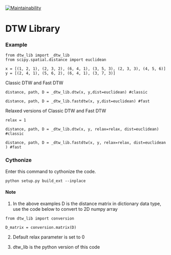 [![Maintainability](https://api.codeclimate.com/v1/badges/5e8517e149abad38c323/maintainability)](https://codeclimate.com/github/nus-curantis/dtw_lib/maintainability)

# DTW Library
### Example
```
from dtw_lib import _dtw_lib
from scipy.spatial.distance import euclidean

x = [(1, 2, 1), (2, 3, 2), (6, 4, 1), (3, 5, 3), (2, 3, 3), (4, 5, 6)] 
y = [(2, 4, 1), (5, 6, 2), (6, 4, 1), (3, 7, 3)]
```

 Classic DTW and Fast DTW

``` 
distance, path, D = _dtw_lib.dtw(x, y,dist=euclidean) #classic

distance, path, D = _dtw_lib.fastdtw(x, y,dist=euclidean) #fast
``` 
Relaxed versions of Classic DTW and Fast DTW 
``` 
relax = 1

distance, path, D = _dtw_lib.dtw(x, y, relax=relax, dist=euclidean) #classic

distance, path, D = _dtw_lib.fastdtw(x, y, relax=relax, dist=euclidean ) #fast
```

### Cythonize
Enter this command to cythonize the code.

``` 
python setup.py build_ext --inplace
```

#### Note
1. In the above examples D is the distance matrix in dictionary data type, use the code below to convert to 2D numpy array
``` 
from dtw_lib import conversion

D_matrix = conversion.matrix(D)
```

2. Default relax parameter is set to 0

3. dtw_lib is the python version of this code
